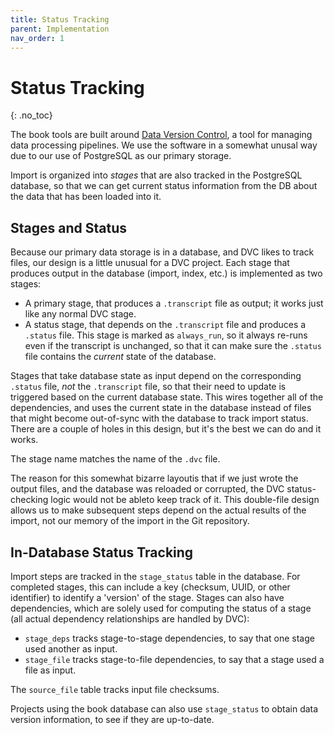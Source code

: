 ```yaml
---
title: Status Tracking
parent: Implementation
nav_order: 1
---
```


# Status Tracking
{: .no_toc}

The book tools are built around [Data Version Control](https://dvc.org), a tool for managing
data processing pipelines.  We use the software in a somewhat unusal way due to our use of
PostgreSQL as our primary storage.

Import is organized into *stages* that are also tracked in the PostgreSQL database, so that
we can get current status information from the DB about the data that has been loaded into it.

## Stages and Status

Because our primary data storage is in a database, and DVC likes to track files, our design is a
little unusual for a DVC project.  Each stage that produces output in the database (import, index,
etc.) is implemented as two stages:

- A primary stage, that produces a `.transcript` file as output; it works just like any normal
  DVC stage.
- A status stage, that depends on the `.transcript` file and produces a `.status` file.  This stage
  is marked as `always_run`, so it always re-runs even if the transcript is unchanged, so that it
  can make sure the `.status` file contains the *current* state of the database.

Stages that take database state as input depend on the corresponding `.status` file, *not* the
`.transcript` file, so that their need to update is triggered based on the current database state.
This wires together all of the dependencies, and uses the current state in the database instead of
files that might become out-of-sync with the database to track import status.
There are a couple of holes in this design, but it's the best we can do and it works.

The stage name matches the name of the `.dvc` file.

The reason for this somewhat bizarre layoutis that if we just wrote the output files, and the database
was reloaded or corrupted, the DVC status-checking logic would not be ableto keep track of it.  This
double-file design allows us to make subsequent steps depend on the actual results of the import, not
our memory of the import in the Git repository.

## In-Database Status Tracking

Import steps are tracked in the `stage_status` table in the database.  For completed stages, this can
include a key (checksum, UUID, or other identifier) to identify a 'version' of the stage.  Stages
can also have dependencies, which are solely used for computing the status of a stage (all actual
dependency relationships are handled by DVC):

- `stage_deps` tracks stage-to-stage dependencies, to say that one stage used another as input.
- `stage_file` tracks stage-to-file dependencies, to say that a stage used a file as input.

The `source_file` table tracks input file checksums.

Projects using the book database can also use `stage_status` to obtain data version information, to
see if they are up-to-date.
